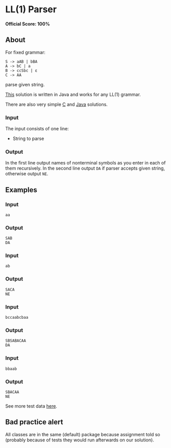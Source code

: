 # LL(1) Parser

#### Official Score: 100%

## About

For fixed grammar:

	S -> aAB | bBA
	A -> bC | a
	B -> ccSbc | ε
	C -> AA

parse given string.

[This](https://github.com/hermanzdosilovic/utr/tree/master/lab-4/src) solution is written in Java and works for any LL(1) grammar.

There are also very simple [C](https://github.com/hermanzdosilovic/utr/blob/master/lab-4/Parser.c) and [Java](https://github.com/hermanzdosilovic/utr/blob/master/lab-4/Parser.java) solutions.

### Input

The input consists of one line:

* String to parse

### Output

In the first line output names of nonterminal symbols as you enter in each of them recursively.
In the second line output `DA` if parser accepts given string, otherwise output `NE`.

## Examples

### Input

	aa

### Output

	SAB
	DA

### Input

	ab

### Output

	SACA
	NE

### Input

	bccaabcbaa

### Output

	SBSABACAA
	DA

### Input

	bbaab

### Output

	SBACAA
	NE

See more test data [here](https://github.com/hermanzdosilovic/utr/tree/master/lab-4/test/Parser).

## Bad practice alert

All classes are in the same (default) package because assignment told so (probably because of tests they would run afterwards on our solution).
